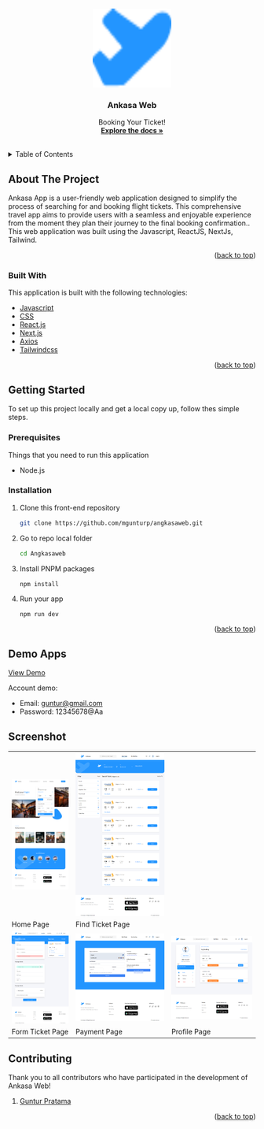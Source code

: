 <div id="top"></div>
<!-- PROJECT LOGO -->
<br />
<div align="center">
  <a href="https://github.com/mgunturp/angkasaweb.git">
    <img src="/public/icon.png" alt="Logo" width="160" height="160">
  </a>

  <h3 align="center">Ankasa Web</h3>

  <p align="center">
    Booking Your Ticket!
    <br />
    <a href="https://github.com/mgunturp/angkasaweb.git"><strong>Explore the docs »</strong></a>
    <br />
    <br />
  </p>
</div>

<!-- TABLE OF CONTENTS -->

<details>
  <summary>Table of Contents</summary>
  <ol>
    <li>
      <a href="#about-the-project">About The Project</a>
      <ul>
        <li><a href="#built-with">Built With</a></li>
      </ul>
    </li>
    <li>
      <a href="#getting-started">Getting Started</a>
      <ul>
        <li><a href="#prerequisites">Prerequisites</a></li>
        <li><a href="#installation">Installation</a></li>
      </ul>
    </li>
    <li><a href="#contributing">Contributing</a></li>
    <li><a href="#license">License</a></li>
    <li><a href="#contact">Contact</a></li>
  </ol>
</details>

<!-- ABOUT THE PROJECT -->

## About The Project

Ankasa App is a user-friendly web application designed to simplify the process of searching for and booking flight tickets. This comprehensive travel app aims to provide users with a seamless and enjoyable experience from the moment they plan their journey to the final booking confirmation.. This web application was built using the Javascript, ReactJS, NextJs, Tailwind.

<p align="right">(<a href="#top">back to top</a>)</p>

### Built With

This application is built with the following technologies:

- [Javascript](https://www.javascript.com/)
- [CSS](https://developer.mozilla.org/id/docs/Web/CSS)
- [React.js](https://reactjs.org/)
- [Next.js](https://nextjs.org/)
- [Axios](https://axios-http.com)
- [Tailwindcss](https://tailwindcss.com/)

<p align="right">(<a href="#top">back to top</a>)</p>

<!-- GETTING STARTED -->

## Getting Started

To set up this project locally and get a local copy up, follow thes simple steps.

### Prerequisites

Things that you need to run this application

- Node.js

### Installation

1. Clone this front-end repository
   ```sh
   git clone https://github.com/mgunturp/angkasaweb.git
   ```
2. Go to repo local folder
   ```sh
   cd Angkasaweb
   ```
3. Install PNPM packages
   ```sh
   npm install
   ```
5. Run your app
   ```
   npm run dev
   ```
   <p align="right">(<a href="#top">back to top</a>)</p>

## Demo Apps

[View Demo](https://github.com/mgunturp/angkasaweb.git)

Account demo:

- Email: guntur@gmail.com
- Password: 12345678@Aa

## Screenshot

<p align="center" display=flex>
<table>
  
  
  
  <tr>
    <td><img src="/public/home.png" alt="Landing Page" width=100%></td>
    <td><img src="/public/findticket.png" alt="Detail Recipe Page" width=100%/></td>
  </tr>
  <tr>
    <td>Home Page</td>
    <td>Find Ticket Page</td>
  </tr>

  <tr>
    <td><img src="/public/formticket.png" alt="Search Recipe Page" width=100%></td>
    <td><img src="/public/payment.png" alt="My Profile Page" width=100%></td>
    <td><img src="/public/profilepage.png" alt="My Profile Page" width=100%></td>
  </tr>
  <tr>
      <td>Form Ticket Page</td>
      <td>Payment Page</td>
      <td>Profile Page</td>
  </tr>
  
</table>
</p>

<!-- CONTRIBUTING -->

## Contributing

Thank you to all contributors who have participated in the development of Ankasa Web!

1. [Guntur Pratama](https://github.com/mgunturp/angkasaweb.git)

<p align="right">(<a href="#top">back to top</a>)</p>
